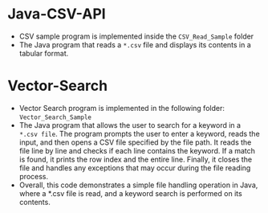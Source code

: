 # Java-CSV-API
- CSV sample program is implemented inside the `CSV_Read_Sample` folder
- The Java program that reads a `*.csv` file and displays its contents in a tabular format.

# Vector-Search

- Vector Search program is implemented in the following folder: `Vector_Search_Sample` 
- The Java program that allows the user to search for a keyword in a `*.csv file`. The program prompts the user to enter a keyword, reads the input, and then opens a CSV file specified by the file path. It reads the file line by line and checks if each line contains the keyword. If a match is found, it prints the row index and the entire line. Finally, it closes the file and handles any exceptions that may occur during the file reading process.
- Overall, this code demonstrates a simple file handling operation in Java, where a *.csv file is read, and a keyword search is performed on its contents.

